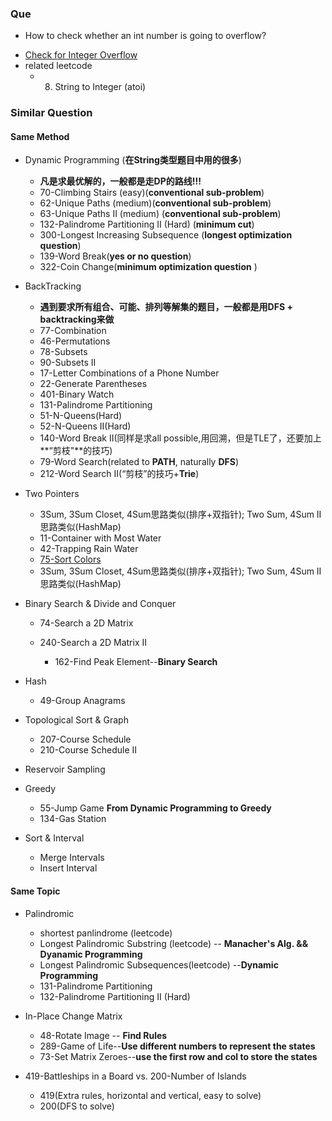 ### Que
+ How to check whether an int number is going to overflow? 
* [Check for Integer Overflow](http://www.geeksforgeeks.org/check-for-integer-overflow/)
* related leetcode
   + 8. String to Integer (atoi)

### Similar Question

#### Same Method

+ Dynamic Programming (**在String类型题目中用的很多**)
  + **凡是求最优解的，一般都是走DP的路线!!!**
  + 70-Climbing Stairs (easy)(**conventional sub-problem**)
  + 62-Unique Paths (medium)(**conventional sub-problem**)
  + 63-Unique Paths II (medium) (**conventional sub-problem**)
  + 132-Palindrome Partitioning II (Hard) (**minimum cut**)
  + 300-Longest Increasing Subsequence (**longest optimization question**)
  + 139-Word Break(**yes or no question**)
  + 322-Coin Change(**minimum optimization question** )
+ BackTracking
  + **遇到要求所有组合、可能、排列等解集的题目，一般都是用DFS + backtracking来做**
  + 77-Combination
  + 46-Permutations
  + 78-Subsets
  + 90-Subsets II
  + 17-Letter Combinations of a Phone Number
  + 22-Generate Parentheses
  + 401-Binary Watch
  + 131-Palindrome Partitioning
  + 51-N-Queens(Hard)
  + 52-N-Queens II(Hard)
  + 140-Word Break II(同样是求all possible,用回溯，但是TLE了，还要加上**“剪枝"**的技巧) 
  + 79-Word Search(related to **PATH**, naturally **DFS**)
  + 212-Word Search II(“剪枝”的技巧+**Trie**)


+ Two Pointers

  + 3Sum, 3Sum Closet, 4Sum思路类似(排序+双指针); Two Sum, 4Sum II思路类似(HashMap)
  + 11-Container with Most Water
  + 42-Trapping Rain Water
  + [75-Sort Colors](https://leetcode.com/problems/sort-colors)   
  + 3Sum, 3Sum Closet, 4Sum思路类似(排序+双指针); Two Sum, 4Sum II思路类似(HashMap)


+ Binary Search & Divide and Conquer

  + 74-Search a 2D Matrix 
  + 240-Search a 2D Matrix II

    + 162-Find Peak Element--**Binary Search**
+ Hash
  - 49-Group Anagrams
+ Topological Sort & Graph
  + 207-Course Schedule
  + 210-Course Schedule II
+ Reservoir Sampling
+ Greedy
  + 55-Jump Game **From Dynamic Programming to Greedy**
  + 134-Gas Station
+ Sort & Interval
  + Merge Intervals
  + Insert Interval


#### Same Topic

+ Palindromic
  + shortest panlindrome (leetcode)
  + Longest Palindromic Substring (leetcode) -- **Manacher's Alg. && Dyanamic Programming**
  + Longest Palindromic Subsequences(leetcode) --**Dynamic Programming**
  + 131-Palindrome Partitioning
  + 132-Palindrome Partitioning II (Hard)


+ In-Place Change Matrix

  + 48-Rotate Image -- **Find Rules**
  + 289-Game of Life--**Use different numbers to represent the states**
  + 73-Set Matrix Zeroes--**use the first row and col to store the states**
+ 419-Battleships in a Board vs. 200-Number of Islands
  - 419(Extra rules, horizontal and vertical, easy to solve)
  - 200(DFS to solve)


